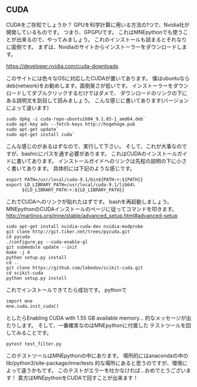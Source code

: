 
## CUDA
CUDAをご存知でしょうか？
GPUを科学計算に用いる方法の1つで、Nvidia社が開発しているものです。
つまり、GPGPUです。
これはMNEpythonでも使うことが出来るので、やってみましょう。
これのインストールも詰まるとそれなりに面倒です。
まずは、Nvidiaのサイトからインストーラーをダウンロードします。

https://developer.nvidia.com/cuda-downloads

このサイトには色々なOSに対応したCUDAが置いてあります。
僕はubuntuならdeb(network)をお勧めします。面倒臭さが低いです。
インストーラーをダウンロードしてダブルクリックするだけではダメで、
ダウンロードのリンクの下にある説明文を刮目して読みましょう。
こんな感じに書いてあります(バージョンによって違います)

```{frame=single}
sudo dpkg -i cuda-repo-ubuntu1604_9.1.85-1_amd64.deb`
sudo apt-key adv --fetch-keys http://hogehoge.pub
sudo apt-get update`
sudo apt-get install cuda`
```
こんな感じのがあるはずなので、実行して下さい。
そして、これが大事なのですが、bashrcにパスを通す必要があります。
これはCUDAのインストールガイドに書いてあります。
インストールガイドへのリンクは先程の説明の下に小さく書いてあります。
具体的には下記のような感じです。

```{frame=single}
export PATH=/usr/local/cuda-9.1/bin${PATH:+:${PATH}}
export LD_LIBRARY_PATH=/usr/local/cuda-9.1/lib64\
      ${LD_LIBRARY_PATH:+:${LD_LIBRARY_PATH}}
```
これでCUDAへのリンクが貼れたはずです。
bashを再起動しましょう。
MNEpythonのCUDAインストールのページに従ってコマンドを叩きます。
http://martinos.org/mne/stable/advanced_setup.html#advanced-setup

```{frame=single}
sudo apt-get install nvidia-cuda-dev nvidia-modprobe
git clone http://git.tiker.net/trees/pycuda.git
cd pycuda
./configure.py --cuda-enable-gl
git submodule update --init
make -j 4
python setup.py install
cd ..
git clone https://github.com/lebedov/scikit-cuda.git
cd scikit-cuda
python setup.py install
```
これでインストールできてたら成功です。
pythonで

```{frame=single}
import mne
mne.cuda.init_cuda()
```
としたらEnabling CUDA with 1.55 GB available memory...
的なメッセージが出たりします。
そして、一番確実なのはMNEpythonに付属した
テストツールを回してみることです。

```{frame=single}
pytest test_filter.py
```
このテストツールはMNEpythonの中にあります。
場所的にはanacondaの中のlib/python3/site-package/mne/tests
的な場所にあると思うのですが、環境によって違うかもです。
このテストがエラーを吐かなければ…おめでとうございます！
貴方はMNEpythonをCUDAで回すことが出来ます！
